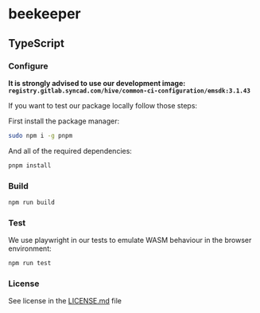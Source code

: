 # beekeeper

## TypeScript

### Configure

**It is strongly advised to use our development image: `registry.gitlab.syncad.com/hive/common-ci-configuration/emsdk:3.1.43`**

If you want to test our package locally follow those steps:

First install the package manager:

```bash
sudo npm i -g pnpm
```

And all of the required dependencies:

```bash
pnpm install
```

### Build

```bash
npm run build
```

### Test

We use playwright in our tests to emulate WASM behaviour in the browser environment:

```bash
npm run test
```

### License

See license in the [LICENSE.md](../../../LICENSE.md) file
